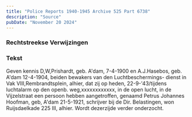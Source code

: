 ```yaml
---
title: "Police Reports 1940-1945 Archive 525 Part 6738"
description: "Source"
pubDate: "November 20 2024"
---
```


### Rechtstreekse Verwijzingen

### Tekst
Geven kennis D,W,Prishardt, geb. A'dam, 7-4-1900 en A.J.Hasebos, geb. A'dam 12-4-1904, beiden bewakers van den Luchtbeschermings- dienst in Vak VIII,Rembrandtsplein, alhier, dat zij op heden, 22-9-'43/tijdens luchtalarm op den openb. weg,xxxxxxxxxxxx, in de open lucht, in de Vijzelstraat een persoon hebben aangetroffen, genaamd Petrus Johannes Hoofman, geb, A'dam 21-5-1921, schrijver bij de Dir. Belastingen, won Ruijsdaelkade 225 III, alhier. Wordt dezerzijde verder onderzocht.